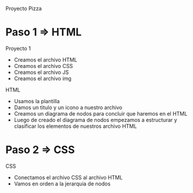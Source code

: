 Proyecto Pizza

# Paso 1 => HTML

Proyecto 1
- Creamos el archivo HTML
- Creamos el archivo CSS
- Creamos el archivo JS
- Creamos el archivo img

HTML
- Usamos la plantilla
- Damos un titulo y un icono a nuestro archivo
- Creamos un diagrama de nodos para concluir que haremos en el HTML
- Luego de creado el diagrama de nodos empezamos a estructurar y clasificar los elementos de nuestros archivo HTML

# Paso 2 => CSS

CSS 
- Conectamos el archivo CSS al archivo HTML
- Vamos en orden a la jerarquia de nodos 
